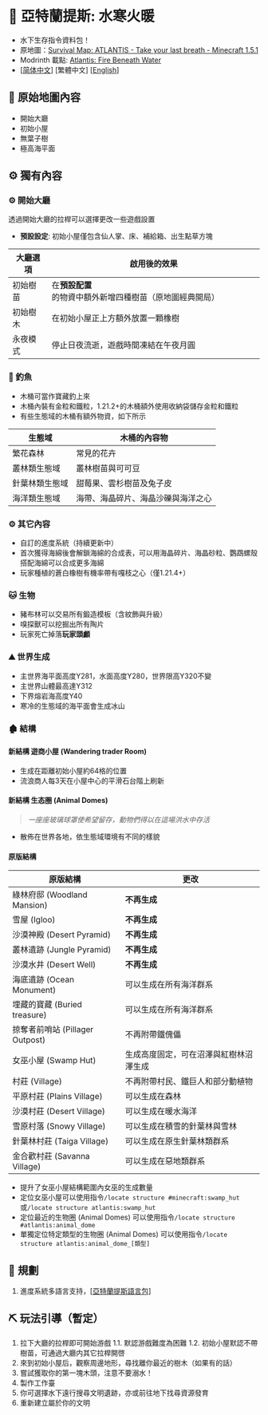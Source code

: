 # 🌊 亞特蘭提斯: 水寒火暖

- 水下生存指令資料包！
- 原地圖：[Survival Map: ATLANTIS - Take your last breath - Minecraft 1.5.1](https://www.planetminecraft.com/project/survival-map-atlantis---take-your-last-breath---minecraft-151/)
- Modrinth 載點: [Atlantis: Fire Beneath Water](https://modrinth.com/datapack/atlantis-firebeneathwater)
- [[简体中文](https://github.com/Mzhuangshao/atlantis/blob/main/README.md)]   [繁體中文]   [[English](https://github.com/Mzhuangshao/atlantis/blob/main/README_en_us.md)]

## 🔱 原始地圖內容

- 開始大廳
- 初始小屋
- 無葉子樹
- 極高海平面

## ⚙️ 獨有內容

### ⚙️ 開始大廳

透過開始大廳的拉桿可以選擇更改一些遊戲設置

- **預設設定**: 初始小屋僅包含仙人掌、床、補給箱、出生點草方塊

| 大廳選項 | 啟用後的效果 |
|------------|-------------------------------------------------------|
| 初始樹苗 | 在**預設配置**的物資中額外新增四種樹苗（原地圖經典開局） |
| 初始樹木 | 在初始小屋正上方額外放置一顆橡樹 |
| 永夜模式 | 停止日夜流逝，遊戲時間凍結在午夜月圓 |

### 🎣 釣魚

- 木桶可當作寶藏釣上來
- 木桶內裝有金粒和鐵粒，1.21.2+的木桶額外使用收納袋儲存金粒和鐵粒
- 有些生態域的木桶有額外物資，如下所示

| 生態域 | 木桶的內容物 |
|--------------|------------------------------------------------ |
| 繁花森林 | 常見的花卉 |
| 叢林類生態域 | 叢林樹苗與可可豆 |
| 針葉林類生態域 | 甜莓果、雲杉樹苗及兔子皮 |
| 海洋類生態域 | 海帶、海晶碎片、海晶沙礫與海洋之心 |

### ⚙️ 其它內容

- 自訂的進度系統（持續更新中）
- 首次獲得海綿後會解鎖海綿的合成表，可以用海晶碎片、海晶砂粒、鸚鵡螺殼搭配海綿可以合成更多海綿
- 玩家種植的蒼白橡樹有機率帶有嘎枝之心（僅1.​​21.4+）

### 🐱 生物

- 豬布林可以交易所有鍛造模板（含紋飾與升級）
- 嗅探獸可以挖掘出所有陶片
- 玩家死亡掉落**玩家頭顱**

### ⛰ 世界生成

- 主世界海平面高度Y281，水面高度Y280，世界限高Y320不變
- 主世界山體最高達Y312
- 下界熔岩海高度Y40
- 寒冷的生態域的海平面會生成冰山

### 🏚 結構

#### 新結構 遊商小屋 (Wandering trader Room)

- 生成在距離初始小屋約64格的位置
- 流浪商人每3天在小屋中心的平滑石台階上刷新

#### 新結構 生态圈 (Animal Domes)

> *一座座玻璃球罩使希望留存，動物們得以在這場洪水中存活*

- 散佈在世界各地，依生態域環境有不同的樣貌

#### 原版結構

| 原版結構 | 更改 |
|-------------------------------- |---------------------------------------- |
| 綠林府邸 (Woodland Mansion) | **不再生成** |
| 雪屋 (Igloo) | **不再生成** |
| 沙漠神殿 (Desert Pyramid) | **不再生成** |
| 叢林遺跡 (Jungle Pyramid) | **不再生成** |
| 沙漠水井 (Desert Well) | **不再生成** |
| 海底遺跡 (Ocean Monument) | 可以生成在所有海洋群系 |
| 埋藏的寶藏 (Buried treasure) | 可以生成在所有海洋群系 |
| 掠奪者前哨站 (Pillager Outpost) | 不再附帶鐵傀儡 |
| 女巫小屋 (Swamp Hut) | 生成高度固定，可在沼澤與紅樹林沼澤生成 |
| 村莊 (Village) | 不再附帶村民、鐵巨人和部分動植物 |
| 平原村莊 (Plains Village) | 可以生成在森林 |
| 沙漠村莊 (Desert Village) | 可以生成在暖水海洋 |
| 雪原村落 (Snowy Village) | 可以生成在積雪的針葉林與雪林 |
| 針葉林村莊 (Taiga Village) | 可以生成在原生針葉林類群系 |
| 金合歡村莊 (Savanna Village) | 可以生成在惡地類群系 |

- 提升了女巫小屋結構範圍內女巫的生成數量
- 定位女巫小屋可以使用指令`/locate structure #minecraft:swamp_hut`或`/locate structure atlantis:swamp_hut`
- 定位最近的生物圈 (Animal Domes) 可以使用指令`/locate structure #atlantis:animal_dome`
- 單獨定位特定類型的生物圈 (Animal Domes) 可以使用指令`/locate structure atlantis:animal_dome_[類型]`

## 🎨 規劃

1. 進度系統多語言支持，[[亞特蘭提斯語言包]](https://github.com/Mzhuangshao/atlantis-language-pack)

## ⛏ 玩法引導（暫定）

1. 拉下大廳的拉桿即可開始游戲
  1.1. 默認游戲難度為困難
  1.2. 初始小屋默認不帶樹苗，可通過大廳内其它拉桿開啓
2. 來到初始小屋后，觀察周邊地形，尋找離你最近的樹木（如果有的話）
3. 嘗試獲取你的第一塊木頭，注意不要溺水！
4. 製作工作臺
5. 你可選擇水下遠行搜尋文明遺跡，亦或前往地下找尋資源發育
6. 重新建立屬於你的文明
